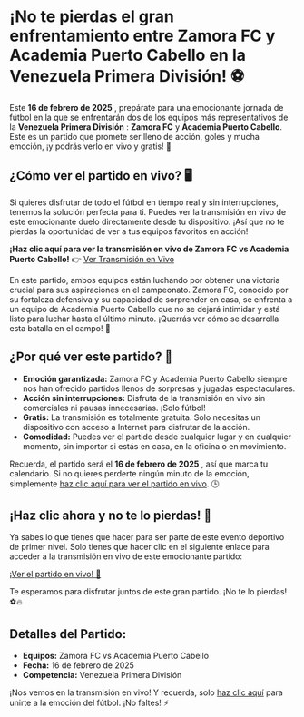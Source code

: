 # ¡No te pierdas el gran enfrentamiento entre Zamora FC y Academia Puerto Cabello en la Venezuela Primera División! ⚽

Este **16 de febrero de 2025** , prepárate para una emocionante jornada de fútbol en la que se enfrentarán dos de los equipos más representativos de la **Venezuela Primera División** : **Zamora FC** y **Academia Puerto Cabello**. Este es un partido que promete ser lleno de acción, goles y mucha emoción, ¡y podrás verlo en vivo y gratis! 🎥

## ¿Cómo ver el partido en vivo? 🖥️

Si quieres disfrutar de todo el fútbol en tiempo real y sin interrupciones, tenemos la solución perfecta para ti. Puedes ver la transmisión en vivo de este emocionante duelo directamente desde tu dispositivo. ¡Así que no te pierdas la oportunidad de ver a tus equipos favoritos en acción!

**¡Haz clic aquí para ver la transmisión en vivo de Zamora FC vs Academia Puerto Cabello!** 👉 [Ver Transmisión en Vivo](https://tinyurl.com/livestreamfreeo?st=Zamora+FC+vs+Academia+Puerto+Cabello&si=ghc)

En este partido, ambos equipos están luchando por obtener una victoria crucial para sus aspiraciones en el campeonato. Zamora FC, conocido por su fortaleza defensiva y su capacidad de sorprender en casa, se enfrenta a un equipo de Academia Puerto Cabello que no se dejará intimidar y está listo para luchar hasta el último minuto. ¡Querrás ver cómo se desarrolla esta batalla en el campo! 💪

## ¿Por qué ver este partido? 🤔

- **Emoción garantizada:** Zamora FC y Academia Puerto Cabello siempre nos han ofrecido partidos llenos de sorpresas y jugadas espectaculares.
- **Acción sin interrupciones:** Disfruta de la transmisión en vivo sin comerciales ni pausas innecesarias. ¡Solo fútbol!
- **Gratis:** La transmisión es totalmente gratuita. Solo necesitas un dispositivo con acceso a Internet para disfrutar de la acción.
- **Comodidad:** Puedes ver el partido desde cualquier lugar y en cualquier momento, sin importar si estás en casa, en la oficina o en movimiento.

Recuerda, el partido será el **16 de febrero de 2025** , así que marca tu calendario. Si no quieres perderte ningún minuto de la emoción, simplemente [haz clic aquí para ver el partido en vivo](https://tinyurl.com/livestreamfreeo?st=Zamora+FC+vs+Academia+Puerto+Cabello&si=ghc). 🕒

## ¡Haz clic ahora y no te lo pierdas! 🚨

Ya sabes lo que tienes que hacer para ser parte de este evento deportivo de primer nivel. Solo tienes que hacer clic en el siguiente enlace para acceder a la transmisión en vivo de este emocionante partido:

[¡Ver el partido en vivo! 🔴](https://tinyurl.com/livestreamfreeo?st=Zamora+FC+vs+Academia+Puerto+Cabello&si=ghc)

Te esperamos para disfrutar juntos de este gran partido. ¡No te lo pierdas! ⚽🔥

## Detalles del Partido:

- **Equipos:** Zamora FC vs Academia Puerto Cabello
- **Fecha:** 16 de febrero de 2025
- **Competencia:** Venezuela Primera División

¡Nos vemos en la transmisión en vivo! Y recuerda, solo [haz clic aquí](https://tinyurl.com/livestreamfreeo?st=Zamora+FC+vs+Academia+Puerto+Cabello&si=ghc) para unirte a la emoción del fútbol. ¡No faltes! ⚡

